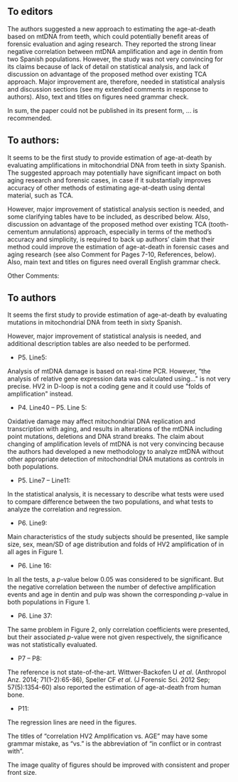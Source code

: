 ## To editors

The authors suggested a new approach to estimating the age-at-death based on mtDNA from teeth, which could potentially benefit areas of forensic evaluation and aging research. They reported the strong linear negative correlation between mtDNA amplification and age in dentin from two Spanish populations. 
However, the study was not very convincing for its claims because of lack of detail on statistical analysis, and lack of discussion on advantage of the proposed method over existing TCA approach. Major improvement are, therefore, needed in statistical analysis and discussion sections (see my extended comments in response to authors). Also, text and titles on figures need grammar check. 

In sum, the paper could not be published in its present form, ... is recommended. 


## To authors: 

It seems to be the first study to provide estimation of age-at-death by evaluating amplifications in mitochondrial DNA from teeth in sixty Spanish. The suggested approach may potentially have significant impact on both aging research and forensic cases, in case if it substantially improves accuracy of other methods of estimating age-at-death using dental material, such as TCA.   

However, major improvement of statistical analysis section is needed, and some clarifying tables have to be included, as described below. Also, discussion on advantage of the proposed method over existing TCA (tooth-cementum annulations) approach, especially in terms of the method’s accuracy and simplicity, is required to back up authors’ claim that their method could improve the estimation of age-at-death in forensic cases and aging research (see also Comment for Pages 7-10, References, below). Also, main text and titles on figures need overall English grammar check. 

Other Comments: 



## To authors

It seems the first study to provide estimation of age-at-death by evaluating mutations in mitochondrial DNA from teeth in sixty Spanish. 

However, major improvement of statistical analysis is needed, and additional description tables are also needed to be performed. 

- P5. Line5: 

Analysis of mtDNA damage is based on real-time PCR. However, “the analysis of relative gene expression data was calculated using..." is not very precise. HV2 in D-loop is not a coding gene and it could use "folds of amplification" instead.

- P4. Line40 – P5. Line 5:

Oxidative damage may affect mitochondrial DNA replication and transcription with aging, and results in alterations of the mtDNA including point mutations, deletions and DNA strand breaks. The claim about changing of amplification levels of mtDNA is not very convincing because the authors had developed a new methodology to analyze mtDNA without other appropriate detection of mitochondrial DNA mutations as controls in both populations.

- P5. Line7 – Line11:

In the statistical analysis, it is necessary to describe what tests were used to compare difference between the two populations, and what tests to analyze the correlation and regression.

- P6. Line9:

Main characteristics of the study subjects should be presented, like sample size, sex, mean/SD of age distribution and folds of HV2 amplification of in all ages in Figure 1.

- P6. Line 16:

In all the tests, a *p*-value below 0.05 was considered to be significant. But the negative correlation between the number of defective amplification events and age in dentin and pulp was shown the corresponding *p*-value in both populations in Figure 1. 

- P6. Line 37:

The same problem in Figure 2, only correlation coefficients were presented, but their associated *p*-value were not given respectively, the significance was not statistically evaluated.

- P7 – P8:

The reference is not state-of-the-art. Wittwer-Backofen U *et al*. (Anthropol Anz. 2014; 71(1-2):65-86), Speller CF *et al*. (J Forensic Sci. 2012 Sep; 57(5):1354-60) also reported the estimation of age-at-death from human bone.

- P11:

The regression lines are need in the figures. 

The titles of “correlation HV2 Amplification vs. AGE” may have some grammar mistake, as “vs.” is the abbreviation of “in conflict or in contrast with”.

The image quality of figures should be improved with consistent and proper front size.

